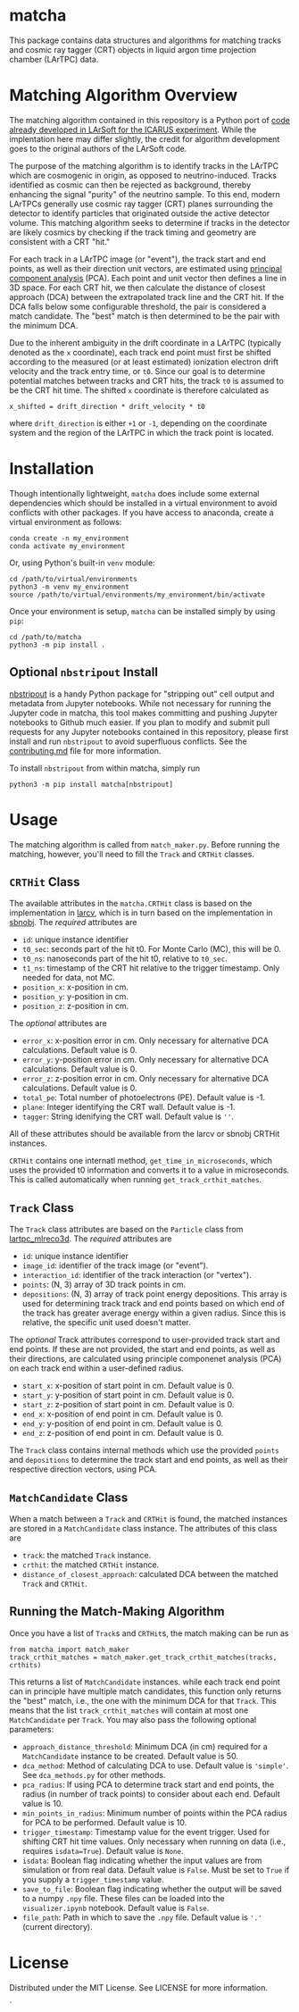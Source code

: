 # matcha
This package contains data structures and algorithms for matching tracks and cosmic ray tagger (CRT) objects in liquid argon time projection chamber (LArTPC) data.

# Matching Algorithm Overview

The matching algorithm contained in this repository is a Python port of [code already developed in LArSoft for the ICARUS experiment](https://github.com/SBNSoftware/icaruscode/blob/develop/icaruscode/CRT/CRTUtils/CRTT0MatchAlg.h). While the implentation here may differ slightly, the credit for algorithm development goes to the original authors of the LArSoft code. 

The purpose of the matching algorithm is to identify tracks in the LArTPC which are cosmogenic in origin, as opposed to neutrino-induced. Tracks identified as cosmic can then be rejected as background, thereby enhancing the signal "purity" of the neutrino sample. To this end, modern LArTPCs generally use cosmic ray tagger (CRT) planes surrounding the detector to identify particles that originated outside the active detector volume. This matching algorithm seeks to determine if tracks in the detector are likely cosmics by checking if the track timing and geometry are consistent with a CRT "hit."

For each track in a LArTPC image (or "event"), the track start and end points, as well as their direction unit vectors, are estimated using [principal component analysis](https://en.wikipedia.org/wiki/Principal_component_analysis) (PCA). Each point and unit vector then defines a line in 3D space. For each CRT hit, we then calculate the distance of closest approach (DCA) between the extrapolated track line and the CRT hit. If the DCA falls below some configurable threshold, the pair is considered a match candidate. The "best" match is then determined to be the pair with the minimum DCA. 

Due to the inherent ambiguity in the drift coordinate in a LArTPC (typically denoted as the `x` coordinate), each track end point must first be shifted according to the measured (or at least estimated) ionization electron drift velocity and the track entry time, or `t0`. Since our goal is to determine potential matches between tracks and CRT hits, the track `t0` is assumed to be the CRT hit time. The shifted `x` coordinate is therefore calculated as
```
x_shifted = drift_direction * drift_velocity * t0
```

where `drift_direction` is either `+1` or `-1`, depending on the coordinate system and the region of the LArTPC in which the track point is located.

# Installation

Though intentionally lightweight, `matcha` does include some external dependencies which should be installed in a virtual environment to avoid conflicts with other packages. If you have access to anaconda, create a virtual environment as follows:

```
conda create -n my_environment
conda activate my_environment
```

Or, using Python's built-in `venv` module:

```
cd /path/to/virtual/environments 
python3 -m venv my_environment
source /path/to/virtual/environments/my_environment/bin/activate
```

Once your environment is setup, `matcha` can be installed simply by using `pip`:
```
cd /path/to/matcha
python3 -m pip install .
```

## Optional `nbstripout` Install

[nbstripout](https://github.com/kynan/nbstripout) is a handy Python package for "stripping out" cell output and metadata from Jupyter notebooks. While not necessary for running the Jupyter code in matcha, this tool makes committing and pushing Jupyter notebooks to Github much easier. If you plan to modify and submit pull requests for any Jupyter notebooks contained in this repository, please first install and run `nbstripout` to avoid superfluous conflicts. See the [contributing.md](https://github.com/andrewmogan/matcha/blob/main/contributing.md) file for more information. 

To install `nbstripout` from within matcha, simply run

```
python3 -m pip install matcha[nbstripout]
```

# Usage
The matching algorithm is called from `match_maker.py`. Before running the matching, however, you'll need to fill the `Track` and `CRTHit` classes. 

## `CRTHit` Class
The available attributes in the `matcha.CRTHit` class is based on the implementation in [larcv](https://github.com/DeepLearnPhysics/larcv2/blob/develop/larcv/core/DataFormat/CRTHit.h), which is in turn based on the implementation in [sbnobj](https://github.com/SBNSoftware/sbnobj/blob/develop/sbnobj/Common/CRT/CRTHit.hh). The _required_ attributes are
- `id`: unique instance identifier
- `t0_sec`: seconds part of the hit t0. For Monte Carlo (MC), this will be 0. 
- `t0_ns`: nanoseconds part of the hit t0, relative to `t0_sec`. 
- `t1_ns`: timestamp of the CRT hit relative to the trigger timestamp. Only needed for data, not MC.
- `position_x`: x-position in cm.
- `position_y`: y-position in cm.
- `position_z`: z-position in cm.

The _optional_ attributes are
- `error_x`: x-position error in cm. Only necessary for alternative DCA calculations. Default value is 0.
- `error_y`: y-position error in cm. Only necessary for alternative DCA calculations. Default value is 0.
- `error_z`: z-position error in cm. Only necessary for alternative DCA calculations. Default value is 0.
- `total_pe`: Total number of photoelectrons (PE). Default value is -1.
- `plane`: Integer identifying the CRT wall. Default value is -1.
- `tagger`: String idenifying the CRT wall. Default value is `''`.

All of these attributes should be available from the larcv or sbnobj CRTHit instances. 

`CRTHit` contains one internatl method, `get_time_in_microseconds`, which uses the provided t0 information and converts it to a value in microseconds. This is called automatically when running `get_track_crthit_matches`. 

## `Track` Class
The `Track` class attributes are based on the `Particle` class from [lartpc_mlreco3d](https://github.com/DeepLearnPhysics/lartpc_mlreco3d/blob/develop/analysis/classes/Particle.py). The _required_ attributes are
- `id`: unique instance identifier
- `image_id`: identifier of the track image (or "event").
- `interaction_id`: identifier of the track interaction (or "vertex").
- `points`: (N, 3) array of 3D track points in cm.
- `depositions`: (N, 3) array of track point energy depositions. This array is used for determining track track and end points based on which end of the track has greater average energy within a given radius. Since this is relative, the specific unit used doesn't matter.

The _optional_ Track attributes correspond to user-provided track start and end points. If these are not provided, the start and end points, as well as their directions, are calculated using principle componenet analysis (PCA) on each track end within a user-defined radius. 
- `start_x`: x-position of start point in cm. Default value is 0.
- `start_y`: y-position of start point in cm. Default value is 0.
- `start_z`: z-position of start point in cm. Default value is 0.
- `end_x`: x-position of end point in cm. Default value is 0.
- `end_y`: y-position of end point in cm. Default value is 0.
- `end_z`: z-position of end point in cm. Default value is 0.

The `Track` class contains internal methods which use the provided `points` and `depositions` to determine the track start and end points, as well as their respective direction vectors, using PCA. 

## `MatchCandidate` Class

When a match between a `Track` and `CRTHit` is found, the matched instances are stored in a `MatchCandidate` class instance. The attributes of this class are
- `track`: the matched `Track` instance.
- `crthit`: the matched `CRTHit` instance.
- `distance_of_closest_approach`: calculated DCA between the matched `Track` and `CRTHit`. 

## Running the Match-Making Algorithm

Once you have a list of `Track`s and `CRTHit`s, the match making can be run as
```
from matcha import match_maker
track_crthit_matches = match_maker.get_track_crthit_matches(tracks, crthits)
```

This returns a list of `MatchCandidate` instances. while each track end point can in principle have multiple match candidates, this function only returns the "best" match, i.e., the one with the minimum DCA for that `Track`. This means that the list `track_crthit_matches` will contain at most one `MatchCandidate` per `Track`. You may also pass the following optional parameters:
- `approach_distance_threshold`: Minimum DCA (in cm) required for a `MatchCandidate` instance to be created. Default value is 50.
- `dca_method`: Method of calculating DCA to use. Default value is `'simple'`. See `dca_methods.py` for other methods.
- `pca_radius`: If using PCA to determine track start and end points, the radius (in number of track points) to consider about each end. Default value is 10.
- `min_points_in_radius`: Minimum number of points within the PCA radius for PCA to be performed. Default value is 10. 
- `trigger_timestamp`: Timestamp value for the event trigger. Used for shifting CRT hit time values. Only necessary when running on data (i.e., requires `isdata=True`). Default value is `None`.
- `isdata`: Boolean flag indicating whether the input values are from simulation or from real data. Default value is `False`. Must be set to `True` if you supply a `trigger_timestamp` value. 
- `save_to_file`: Boolean flag indicating whether the output will be saved to a numpy `.npy` file. These files can be loaded into the `visualizer.ipynb` notebook. Default value is `False`.
- `file_path`: Path in which to save the `.npy` file. Default value is `'.'` (current directory). 

# License
Distributed under the MIT License. See LICENSE for more information.

`





















